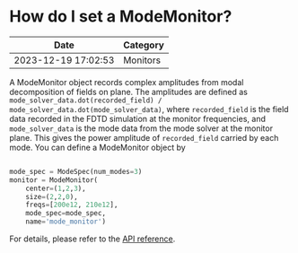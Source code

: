 # How do I set a ModeMonitor?

| Date       | Category    |
|------------|-------------|
| 2023-12-19 17:02:53 | Monitors |


A ModeMonitor object records complex amplitudes from modal decomposition of fields on plane. The amplitudes are defined as `mode_solver_data.dot(recorded_field) / mode_solver_data.dot(mode_solver_data)`, where `recorded_field` is the field data recorded in the FDTD simulation at the monitor frequencies, and `mode_solver_data` is the mode data from the mode solver at the monitor plane. This gives the power amplitude of `recorded_field` carried by each mode. You can define a ModeMonitor object by



```python

mode_spec = ModeSpec(num_modes=3)
monitor = ModeMonitor(
    center=(1,2,3),
    size=(2,2,0),
    freqs=[200e12, 210e12],
    mode_spec=mode_spec,
    name='mode_monitor')

```



For details, please refer to the [API reference](https://docs.flexcompute.com/projects/tidy3d/en/latest/api/_autosummary/tidy3d.ModeMonitor.html).
